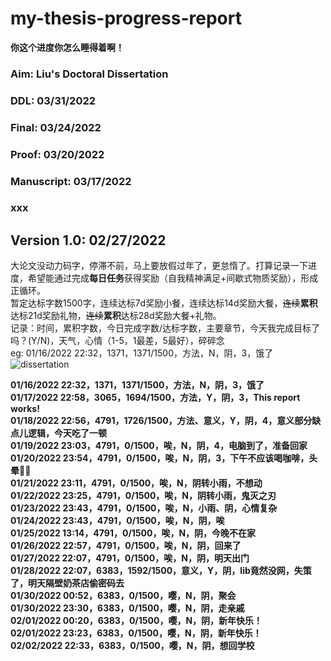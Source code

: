 # my-thesis-progress-report
**你这个进度你怎么睡得着啊！**

### Aim: Liu's Doctoral Dissertation

### DDL: 03/31/2022

### Final: 03/24/2022
### Proof: 03/20/2022
### Manuscript: 03/17/2022
### xxx
## Version 1.0: 02/27/2022

大论文没动力码字，停滞不前，马上要放假过年了，更怠惰了。打算记录一下进度，希望能通过完成**每日任务**获得奖励（自我精神满足+间歇式物质奖励），形成正循环。
<br>
暂定达标字数1500字，连续达标7d奖励小餐，连续达标14d奖励大餐，~~连续~~**累积**达标21d奖励礼物，~~连续~~**累积**达标28d奖励大餐+礼物。
<br>
记录：时间，累积字数，今日完成字数/达标字数，主要章节，今天我完成目标了吗？(Y/N)，天气，心情（1-5，1最差，5最好），碎碎念
<br>
eg: 01/16/2022 22:32，1371，1371/1500，方法，N，阴，3，饿了
<br>
![dissertation](https://user-images.githubusercontent.com/33391827/149664398-560eae10-257b-4af6-85a9-125d49d5a958.jpg)

**01/16/2022 22:32，1371，1371/1500，方法，N，阴，3，饿了**<br>
**01/17/2022 22:58，3065，1694/1500，方法，Y，阴，3，This report works!**<br>
**01/18/2022 22:56，4791，1726/1500，方法、意义，Y，阴，4，意义部分缺点儿逻辑，今天吃了一顿**<br>
**01/19/2022 23:03，4791，0/1500，唉，N，阴，4，电脑到了，准备回家**<br>
**01/20/2022 23:54，4791，0/1500，唉，N，阴，3，下午不应该喝咖啡，头晕😵‍💫**<br>
**01/21/2022 23:11，4791，0/1500，唉，N，阴转小雨，不想动**<br>
**01/22/2022 23:25，4791，0/1500，唉，N，阴转小雨，鬼灭之刃**<br>
**01/23/2022 23:43，4791，0/1500，唉，N，小雨、阴，心情复杂**<br>
**01/24/2022 23:43，4791，0/1500，唉，N，阴，唉**<br>
**01/25/2022 13:14，4791，0/1500，唉，N，阴，今晚不在家**<br>
**01/26/2022 22:57，4791，0/1500，唉，N，阴，回来了**<br>
**01/27/2022 22:07，4791，0/1500，唉，N，阴，明天出门**<br>
**01/28/2022 22:07，6383，1592/1500，意义，Y，阴，lib竟然没网，失策了，明天隔壁奶茶店偷密码去**<br>
**01/30/2022 00:52，6383，0/1500，嘤，N，阴，聚会**<br>
**01/30/2022 23:30，6383，0/1500，嘤，N，阴，走亲戚**<br>
**02/01/2022 00:20，6383，0/1500，嘤，N，阴，新年快乐！**<br>
**02/01/2022 23:23，6383，0/1500，嘤，N，阴，新年快乐！**<br>
**02/02/2022 22:33，6383，0/1500，嘤，N，阴，想回学校**<br>


